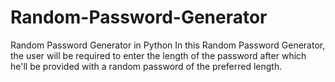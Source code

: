 # Random-Password-Generator
Random Password Generator in Python
In this Random Password Generator, the user will be required to enter the length of the password after which he'll be provided with a random password of the preferred length. 
